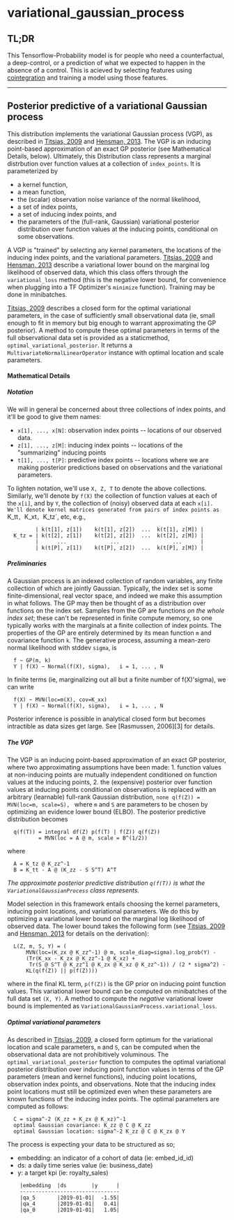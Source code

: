 # variational_gaussian_process

## TL;DR

This Tensorflow-Probability model is for people who need a counterfactual, a deep-control, or a prediction of what we expected to happen in the absence of a control. This is acieved by selecting features using [cointegration](docs/EG_1987.pdf) and training a model using those features.

---

## Posterior predictive of a variational Gaussian process

This distribution implements the variational Gaussian process (VGP), as
described in [Titsias, 2009](docs/titsias09a.pdf) and [Hensman, 2013](docs/1309.6835.pdf). The VGP is an
inducing point-based approximation of an exact GP posterior
(see Mathematical Details, below). Ultimately, this Distribution class
represents a marginal distrbution over function values at a
collection of `index_points`. It is parameterized by

- a kernel function,
- a mean function,
- the (scalar) observation noise variance of the normal likelihood,
- a set of index points,
- a set of inducing index points, and
- the parameters of the (full-rank, Gaussian) variational posterior
  distribution over function values at the inducing points, conditional on
  some observations.

A VGP is "trained" by selecting any kernel parameters, the locations of the
inducing index points, and the variational parameters. [Titsias, 2009](docs/titsias09a.pdf) and
[Hensman, 2013](docs/1309.6835.pdf) describe a variational lower bound on the marginal log
likelihood of observed data, which this class offers through the
`variational_loss` method (this is the negative lower bound, for convenience
when plugging into a TF Optimizer's `minimize` function).
Training may be done in minibatches.

[Titsias, 2009](docs/titsias09a.pdf) describes a closed form for the optimal variational
parameters, in the case of sufficiently small observational data (ie,
small enough to fit in memory but big enough to warrant approximating the GP
posterior). A method to compute these optimal parameters in terms of the full
observational data set is provided as a staticmethod,
`optimal_variational_posterior`. It returns a
`MultivariateNormalLinearOperator` instance with optimal location and
scale parameters.

#### Mathematical Details

##### Notation

We will in general be concerned about three collections of index points, and
it'll be good to give them names:

- `x[1], ..., x[N]`: observation index points -- locations of our observed
  data.
- `z[1], ..., z[M]`: inducing index points -- locations of the
  "summarizing" inducing points
- `t[1], ..., t[P]`: predictive index points -- locations where we are
  making posterior predictions based on observations and the variational
  parameters.

To lighten notation, we'll use `X, Z, T` to denote the above collections.
Similarly, we'll denote by `f(X)` the collection of function values at each of
the `x[i]`, and by `Y`, the collection of (noisy) observed data at each `x[i]. We'll denote kernel matrices generated from pairs of index points as `K_tt`, `K_xt`, `K_tz`, etc, e.g.,

```none
         | k(t[1], z[1])    k(t[1], z[2])  ...  k(t[1], z[M]) |
  K_tz = | k(t[2], z[1])    k(t[2], z[2])  ...  k(t[2], z[M]) |
         |      ...              ...                 ...      |
         | k(t[P], z[1])    k(t[P], z[2])  ...  k(t[P], z[M]) |
```

##### Preliminaries

A Gaussian process is an indexed collection of random variables, any finite
collection of which are jointly Gaussian. Typically, the index set is some
finite-dimensional, real vector space, and indeed we make this assumption in
what follows. The GP may then be thought of as a distribution over functions
on the index set. Samples from the GP are functions _on the whole index set_;
these can't be represented in finite compute memory, so one typically works
with the marginals at a finite collection of index points. The properties of
the GP are entirely determined by its mean function `m` and covariance
function `k`. The generative process, assuming a mean-zero normal likelihood
with stddev `sigma`, is

```none
  f ~ GP(m, k)
  Y | f(X) ~ Normal(f(X), sigma),   i = 1, ... , N
```

In finite terms (ie, marginalizing out all but a finite number of f(X)'sigma),
we can write

```none
  f(X) ~ MVN(loc=m(X), cov=K_xx)
  Y | f(X) ~ Normal(f(X), sigma),   i = 1, ... , N
```

Posterior inference is possible in analytical closed form but becomes
intractible as data sizes get large. See [Rasmussen, 2006][3] for details.

##### The VGP

The VGP is an inducing point-based approximation of an exact GP posterior,
where two approximating assumptions have been made: 1. function values at non-inducing points are mutually independent
conditioned on function values at the inducing points, 2. the (expensive) posterior over function values at inducing points
conditional on observations is replaced with an arbitrary (learnable)
full-rank Gaussian distribution,
`none q(f(Z)) = MVN(loc=m, scale=S), `
where `m` and `S` are parameters to be chosen by optimizing an evidence
lower bound (ELBO).
The posterior predictive distribution becomes

```none
  q(f(T)) = integral df(Z) p(f(T) | f(Z)) q(f(Z))
          = MVN(loc = A @ m, scale = B^(1/2))
```

where

```none
  A = K_tz @ K_zz^-1
  B = K_tt - A @ (K_zz - S S^T) A^T
```

_The approximate posterior predictive distribution `q(f(T))` is what the
`VariationalGaussianProcess` class represents._

Model selection in this framework entails choosing the kernel parameters,
inducing point locations, and variational parameters. We do this by optimizing
a variational lower bound on the marginal log likelihood of observed data. The
lower bound takes the following form (see [Titsias, 2009](docs/titsias09a.pdf) and
[Hensman, 2013](docs/1309.6835.pdf) for details on the derivation):

```none
  L(Z, m, S, Y) = (
      MVN(loc=(K_zx @ K_zz^-1) @ m, scale_diag=sigma).log_prob(Y) -
      (Tr(K_xx - K_zx @ K_zz^-1 @ K_xz) +
       Tr(S @ S^T @ K_zz^1 @ K_zx @ K_xz @ K_zz^-1)) / (2 * sigma^2) -
      KL(q(f(Z)) || p(f(Z))))
```

where in the final KL term, `p(f(Z))` is the GP prior on inducing point
function values. This variational lower bound can be computed on minibatches
of the full data set `(X, Y)`. A method to compute the _negative_ variational
lower bound is implemented as `VariationalGaussianProcess.variational_loss`.

##### Optimal variational parameters

As described in [Titsias, 2009](docs/titsias09a.pdf), a closed form optimum for the variational
location and scale parameters, `m` and `S`, can be computed when the
observational data are not prohibitively voluminous. The
`optimal_variational_posterior` function to computes the optimal variational
posterior distribution over inducing point function values in terms of the GP
parameters (mean and kernel functions), inducing point locations, observation
index points, and observations. Note that the inducing index point locations
must still be optimized even when these parameters are known functions of the
inducing index points. The optimal parameters are computed as follows:

```none
  C = sigma^-2 (K_zz + K_zx @ K_xz)^-1
  optimal Gaussian covariance: K_zz @ C @ K_zz
  optimal Gaussian location: sigma^-2 K_zz @ C @ K_zx @ Y
```

The process is expecting your data to be structured as so;

- embedding: an indicator of a cohort of data (ie: embed_id_id)
- ds: a daily time series value (ie: business_date)
- y: a target kpi (ie: royalty_sales)

```
    |embedding  |ds        |y      |
    --------------------------------
    |qa_5       |2019-01-01|  -1.55|
    |qa_4       |2019-01-01|   0.41|
    |qa_0       |2019-01-01|   1.05|
```
